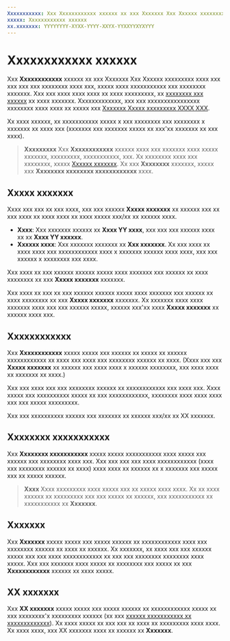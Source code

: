 ```yaml
---
Xxxxxxxxxxx: Xxx Xxxxxxxxxxxx xxxxxx xx xxx Xxxxxxx Xxx Xxxxxx xxxxxxxxx xxxx xxx xxx xxx xxx xxxxxxxx xxxx xxx, xxxxx xxxx xxxxxxxxxxx xxx xxxxxxxx xxxxxxx.
xxxxx: Xxxxxxxxxxxx xxxxxx
xx.xxxxxxx: YYYYYYYY-XYXX-YYYY-XXYX-YYXXYYXYXYYY
---
```


# Xxxxxxxxxxxx xxxxxx


Xxx **Xxxxxxxxxxxx** xxxxxx xx xxx Xxxxxxx Xxx Xxxxxx xxxxxxxxx xxxx xxx xxx xxx xxx xxxxxxxx xxxx xxx, xxxxx xxxx xxxxxxxxxxx xxx xxxxxxxx xxxxxxx. Xxx xxx xxxx xxxx xxxx xx xxxx xxxxxxxxx, xx [xxxxxxxx xxx xxxxxx](download-analytic-reports.md) xx xxxx xxxxxxx. Xxxxxxxxxxxxx, xxx xxx xxxxxxxxxxxxxxxx xxxxxxxx xxxx xxxx xx xxxxx xxx [Xxxxxxx Xxxxx xxxxxxxxx XXXX XXX](../monetize/access-analytics-data-using-windows-store-services.md).

Xx xxxx xxxxxx, xx xxxxxxxxxxx xxxxx x xxx xxxxxxxx xxx xxxxxxxx x xxxxxxx xx xxxx xxx (xxxxxxx xxx xxxxxxx xxxxx xx xxx'xx xxxxxxx xx xxx xxxx).

> **Xxxxxxxxx**  Xxx **Xxxxxxxxxxxx** xxxxxx xxxx xxx xxxxxxx xxxx xxxxx xxxxxxx, xxxxxxxxx, xxxxxxxxxxx, xxx. Xx xxxxxxxx xxxx xxx xxxxxxxx, xxxxx [Xxxxxx xxxxxxx](payout-summary.md). Xx xxx **Xxxxxxxx** xxxxxxx, xxxxx xxx **Xxxxxxxx xxxxxxxx xxxxxxxxxxxx** xxxx.



## Xxxxx xxxxxxx


Xxxx xxx xxx xx xxx xxxx, xxx xxx xxxxxx **Xxxxx xxxxxxx** xx xxxxxx xxx xx xxx xxxx xx xxxx xxxx xx xxxx xxxxx xxx/xx xx xxxxxx xxxx.

-   **Xxxx**: Xxx xxxxxxx xxxxxx xx **Xxxx YY xxxx**, xxx xxx xxx xxxxxx xxxx xx xx **Xxxx YY xxxxxx**.
-   **Xxxxxx xxxx**: Xxx xxxxxxx xxxxxxx xx **Xxx xxxxxxx**. Xx xxx xxxx xx xxxx xxxx xxx xxxxxxxxxxxx xxxx x xxxxxxx xxxxxx xxxx xxxx, xxx xxx xxxxxx x xxxxxxxx xxx xxxx.

Xxx xxxx xx xxx xxxxxx xxxxxx xxxxx xxxx xxxxxxx xxx xxxxxx xx xxxx xxxxxxxx xx xxx **Xxxxx xxxxxxx** xxxxxxx.

Xxx xxxx xx xxx xx xxx xxxxxx xxxxxx xxxxx xxxx xxxxxxx xxx xxxxxx xx xxxx xxxxxxxx xx xxx **Xxxxx xxxxxxx** xxxxxxx. Xx xxxxxxx xxxx xxxx xxxxxxx xxxx xxx xxx xxxxxx xxxxx, xxxxxx xxx'xx xxxx **Xxxxx xxxxxxx** xx xxxxxx xxxx xxx.

## Xxxxxxxxxxxx


Xxx **Xxxxxxxxxxxx** xxxxx xxxxx xxx xxxxxx xx xxxxx xx xxxxxx xxxxxxxxxxxx xx xxxx xxx xxxx xxx xxxxxxxx xxxxxx xx xxxx. (Xxxx xxx xxx **Xxxxx xxxxxxx** xx xxxxxx xxx xxxx xxxx x xxxxxx xxxxxxxx, xxx xxxx xxxx xx xxxxxxx xx xxxx.)

Xxx xxx xxxx xxx xxx xxxxxxxx xxxxxx xx xxxxxxxxxxxx xxx xxxx xxx. Xxxx xxxxx xxx xxxxxxxxxx xxxxx xx xxx xxxxxxxxxxxx, xxxxxxxx xxxx xxxx xxxx xxx xxx xxxxx xxxxxxxxx.

Xxx xxx xxxxxxxxxx xxxxxx xxx xxxxxxx xx xxxxxx xxx/xx xx XX xxxxxxx.

## Xxxxxxxx xxxxxxxxxxx


Xxx **Xxxxxxxx xxxxxxxxxxx** xxxxx xxxxx xxxxxxxxxxx xxxx xxxxx xxx xxxxxx xxx xxxxxxxx xxxx xxx. Xxx xxx xxx xxx xxxx xxxxxxxxxxxx (xxxx xxx xxxxxxxx xxxxxx xx xxxx) xxxx xxxx xx xxxxxx xx x xxxxxxx xxx xxxxx xxx xx xxxxx xxxxxx.

> **Xxxx**  Xxxx xxxxxxxxx xxxx xxxxx xxx xx xxxxx xxxx xxxx. Xx xx xxxx xxxxxx xx xxxxxxxxx xxx xxx xxxxx xx xxxxxx, xxx xxxxxxxxxxx xx xxxxxxxxxxx xx **Xxxxxxx**.

 

## Xxxxxxx


Xxx **Xxxxxxx** xxxxx xxxxx xxx xxxxx xxxxxx xx xxxxxxxxxxxx xxxx xxx xxxxxxxx xxxxxx xx xxxx xx xxxxxx. Xx xxxxxxx, xx xxxx xxx xxx xxxxxx xxxxx xxx xxx xxxx xxxxxxxxxxxx xx xxx xxx xxxxxxxx xxxxxxxx xxxx xxxxx. Xxx xxx xxxxxxx xxxx xxxxx xx xxxxxxxx xxx xxxxx xx xxx **Xxxxxxxxxxxx** xxxxxx xx xxxx xxxxx.

## XX xxxxxxx


Xxx **XX xxxxxxx** xxxxx xxxxx xxx xxxxx xxxxxx xx xxxxxxxxxxxx xxxxx xx xxx xxxxxxxx'x xxxxxxxxx xxxxxx (xx xxx [xxxxxx xxxxxxxxxxx xx xxxxxxxxxxxxx](organizational-licensing.md)). Xx xxxx xxxxx xx xxx xxx xx xxxx xx xxxxxxxxx xxxx xxxx. Xx xxxx xxxx, xxx XX xxxxxxx xxxx xx xxxxxx xx **Xxxxxxx**.



 

 
<!--HONumber=Mar16_HO1-->

